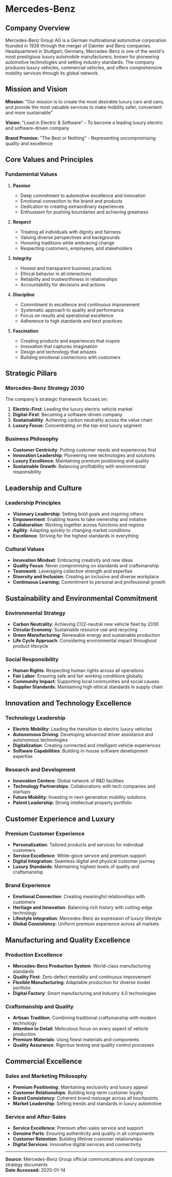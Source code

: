 # Mercedes-Benz

## Company Overview

Mercedes-Benz Group AG is a German multinational automotive corporation founded in 1926 through the merger of Daimler and Benz companies. Headquartered in Stuttgart, Germany, Mercedes-Benz is one of the world's most prestigious luxury automobile manufacturers, known for pioneering automotive technologies and setting industry standards. The company produces luxury vehicles, commercial vehicles, and offers comprehensive mobility services through its global network.

## Mission and Vision

**Mission:** "Our mission is to create the most desirable luxury cars and vans, and provide the most valuable services to make mobility safer, convenient and more sustainable"

**Vision:** "Lead in Electric & Software" - To become a leading luxury electric and software-driven company

**Brand Promise:** "The Best or Nothing" - Representing uncompromising quality and excellence

## Core Values and Principles

### Fundamental Values

1. **Passion**
   - Deep commitment to automotive excellence and innovation
   - Emotional connection to the brand and products
   - Dedication to creating extraordinary experiences
   - Enthusiasm for pushing boundaries and achieving greatness

2. **Respect**
   - Treating all individuals with dignity and fairness
   - Valuing diverse perspectives and backgrounds
   - Honoring traditions while embracing change
   - Respecting customers, employees, and stakeholders

3. **Integrity**
   - Honest and transparent business practices
   - Ethical behavior in all interactions
   - Reliability and trustworthiness in relationships
   - Accountability for decisions and actions

4. **Discipline**
   - Commitment to excellence and continuous improvement
   - Systematic approach to quality and performance
   - Focus on results and operational excellence
   - Adherence to high standards and best practices

5. **Fascination**
   - Creating products and experiences that inspire
   - Innovation that captures imagination
   - Design and technology that amazes
   - Building emotional connections with customers

## Strategic Pillars

### Mercedes-Benz Strategy 2030
The company's strategic framework focuses on:

1. **Electric-First**: Leading the luxury electric vehicle market
2. **Digital-First**: Becoming a software-driven company
3. **Sustainability**: Achieving carbon neutrality across the value chain
4. **Luxury Focus**: Concentrating on the top-end luxury segment

### Business Philosophy
- **Customer Centricity**: Putting customer needs and experiences first
- **Innovation Leadership**: Pioneering new technologies and solutions
- **Luxury Excellence**: Maintaining premium positioning and quality
- **Sustainable Growth**: Balancing profitability with environmental responsibility

## Leadership and Culture

### Leadership Principles
- **Visionary Leadership**: Setting bold goals and inspiring others
- **Empowerment**: Enabling teams to take ownership and initiative
- **Collaboration**: Working together across functions and regions
- **Agility**: Adapting quickly to changing market conditions
- **Excellence**: Striving for the highest standards in everything

### Cultural Values
- **Innovation Mindset**: Embracing creativity and new ideas
- **Quality Focus**: Never compromising on standards and craftsmanship
- **Teamwork**: Leveraging collective strength and expertise
- **Diversity and Inclusion**: Creating an inclusive and diverse workplace
- **Continuous Learning**: Commitment to personal and professional growth

## Sustainability and Environmental Commitment

### Environmental Strategy
- **Carbon Neutrality**: Achieving CO2-neutral new vehicle fleet by 2030
- **Circular Economy**: Sustainable resource use and recycling
- **Green Manufacturing**: Renewable energy and sustainable production
- **Life Cycle Approach**: Considering environmental impact throughout product lifecycle

### Social Responsibility
- **Human Rights**: Respecting human rights across all operations
- **Fair Labor**: Ensuring safe and fair working conditions globally
- **Community Impact**: Supporting local communities and social causes
- **Supplier Standards**: Maintaining high ethical standards in supply chain

## Innovation and Technology Excellence

### Technology Leadership
- **Electric Mobility**: Leading the transition to electric luxury vehicles
- **Autonomous Driving**: Developing advanced driver assistance and autonomous technologies
- **Digitalization**: Creating connected and intelligent vehicle experiences
- **Software Capabilities**: Building in-house software development expertise

### Research and Development
- **Innovation Centers**: Global network of R&D facilities
- **Technology Partnerships**: Collaborations with tech companies and startups
- **Future Mobility**: Investing in next-generation mobility solutions
- **Patent Leadership**: Strong intellectual property portfolio

## Customer Experience and Luxury

### Premium Customer Experience
- **Personalization**: Tailored products and services for individual customers
- **Service Excellence**: White-glove service and premium support
- **Digital Integration**: Seamless digital and physical customer journey
- **Luxury Standards**: Maintaining highest levels of quality and craftsmanship

### Brand Experience
- **Emotional Connection**: Creating meaningful relationships with customers
- **Heritage and Innovation**: Balancing rich history with cutting-edge technology
- **Lifestyle Integration**: Mercedes-Benz as expression of luxury lifestyle
- **Global Consistency**: Uniform premium experience across all markets

## Manufacturing and Quality Excellence

### Production Excellence
- **Mercedes-Benz Production System**: World-class manufacturing standards
- **Quality First**: Zero-defect mentality and continuous improvement
- **Flexible Manufacturing**: Adaptable production for diverse model portfolio
- **Digital Factory**: Smart manufacturing and Industry 4.0 technologies

### Craftsmanship and Quality
- **Artisan Tradition**: Combining traditional craftsmanship with modern technology
- **Attention to Detail**: Meticulous focus on every aspect of vehicle production
- **Premium Materials**: Using finest materials and components
- **Quality Assurance**: Rigorous testing and quality control processes

## Commercial Excellence

### Sales and Marketing Philosophy
- **Premium Positioning**: Maintaining exclusivity and luxury appeal
- **Customer Relationships**: Building long-term customer loyalty
- **Brand Consistency**: Coherent brand message across all touchpoints
- **Market Leadership**: Setting trends and standards in luxury automotive

### Service and After-Sales
- **Service Excellence**: Premium after-sales service and support
- **Genuine Parts**: Ensuring authenticity and quality in all components
- **Customer Retention**: Building lifetime customer relationships
- **Digital Services**: Innovative digital services and connectivity

---
**Source:** Mercedes-Benz Group official communications and corporate strategy documents  
**Date Accessed:** 2025-01-14